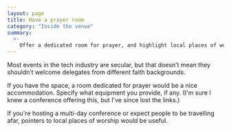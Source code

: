 ```yaml
---
layout: page
title: Have a prayer room
category: "Inside the venue"
summary:
  >-
    Offer a dedicated room for prayer, and highlight local places of worship.
---
```


Most events in the tech industry are secular, but that doesn’t mean they shouldn’t welcome delegates from different faith backgrounds.

If you have the space, a room dedicated for prayer would be a nice accommodation. Specify what equipment you provide, if any.
(I'm sure I knew a conference offering this, but I've since lost the links.)

If you're hosting a multi-day conference or expect people to be travelling afar, pointers to local places of worship would be useful.
